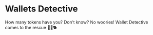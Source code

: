 # Wallets Detective


How many tokens have you? 
Don't know? No woories!
Wallet Detective comes to the rescue 🦸‍♀️🐕

